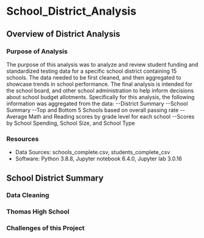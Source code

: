 # School_District_Analysis

## Overview of District Analysis
### Purpose of Analysis
The purpose of this analysis was to analyze and review student funding and standardized testing data for a specific school district containing 15 schools.  The data needed to be first cleaned, and then aggregated to showcase trends in school  performance.  The final analysis is intended for the school board, and other school administration to help inform decisions about school budget allotments.  Specifically for this analysis, the following information was aggregated from the data:
--District Summary
--School Summary
--Top and Bottom 5 Schools based on overall passing rate
--Average Math and Reading scores by grade level for each school
--Scores by School Spending, School Size, and School Type

### Resources
- Data Sources: schools_complete.csv, students_complete_csv
- Software: Python 3.8.8, Jupyter notebook 6.4.0, Jupyter lab 3.0.16

## School District Summary
### Data Cleaning


### Thomas High School



### Challenges of this Project
